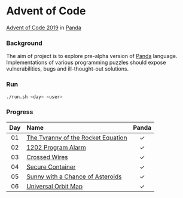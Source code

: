 # Advent of Code
[Advent of Code 2019](https://adventofcode.com/) in [Panda](https://github.com/panda-lang/panda)

### Background
The aim of project is to explore pre-alpha version of [Panda](https://github.com/panda-lang/panda) language.
Implementations of various programming puzzles should expose vulnerabilities, bugs and ill-thought-out solutions.

### Run
```bash
./run.sh <day> <user>
```

### Progress
| Day | Name | Panda | 
|:---:|:---|:---:|
| 01 | [The Tyranny of the Rocket Equation][day01] | ✓ |
| 02 | [1202 Program Alarm][day02] | ✓ |
| 03 | [Crossed Wires][day03] | ✓ |
| 04 | [Secure Container][day04] | ✓ |
| 05 | [Sunny with a Chance of Asteroids][day05] | ✓ |
| 06 | [Universal Orbit Map][day06] | ✓ |

[day01]: https://adventofcode.com/2019/day/1
[day02]: https://adventofcode.com/2019/day/2
[day03]: https://adventofcode.com/2019/day/3
[day04]: https://adventofcode.com/2019/day/4
[day05]: https://adventofcode.com/2019/day/5
[day06]: https://adventofcode.com/2019/day/6
[day07]: https://adventofcode.com/2019/day/7
[day08]: https://adventofcode.com/2019/day/8
[day09]: https://adventofcode.com/2019/day/9
[day10]: https://adventofcode.com/2019/day/10
[day11]: https://adventofcode.com/2019/day/11
[day12]: https://adventofcode.com/2019/day/12
[day13]: https://adventofcode.com/2019/day/13
[day14]: https://adventofcode.com/2019/day/14
[day15]: https://adventofcode.com/2019/day/15
[day16]: https://adventofcode.com/2019/day/16
[day17]: https://adventofcode.com/2019/day/17
[day18]: https://adventofcode.com/2019/day/18
[day19]: https://adventofcode.com/2019/day/19
[day20]: https://adventofcode.com/2019/day/20
[day21]: https://adventofcode.com/2019/day/21
[day22]: https://adventofcode.com/2019/day/22
[day23]: https://adventofcode.com/2019/day/23
[day24]: https://adventofcode.com/2019/day/24
[day25]: https://adventofcode.com/2019/day/25
